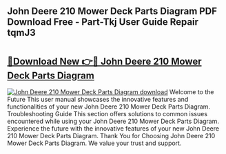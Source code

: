 ## John Deere 210 Mower Deck Parts Diagram PDF Download Free - Part-Tkj User Guide Repair tqmJ3

# <h2><a href="http://dfpl8r.blite.top/?on=John+Deere+210+Mower+Deck+Parts+Diagram">🔗Download New 👉🔴 John Deere 210 Mower Deck Parts Diagram</a></h2>

[![John Deere 210 Mower Deck Parts Diagram download](https://i.imgur.com/lujVjoI.png)](http://dfpl8r.blite.top/?on=John+Deere+210+Mower+Deck+Parts+Diagram)
Welcome to the Future This user manual showcases the innovative features and functionalities of your new John Deere 210 Mower Deck Parts Diagram. Troubleshooting Guide This section offers solutions to common issues encountered while using your John Deere 210 Mower Deck Parts Diagram. Experience the future with the innovative features of your new John Deere 210 Mower Deck Parts Diagram. Thank You for Choosing John Deere 210 Mower Deck Parts Diagram. We value your trust and support.
